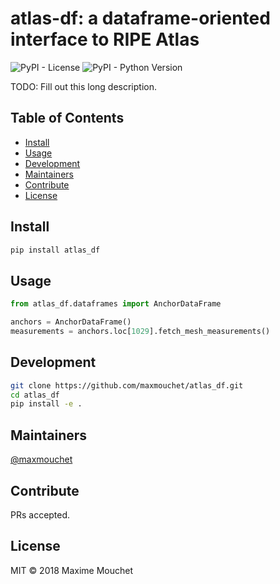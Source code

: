 # atlas-df: a dataframe-oriented interface to RIPE Atlas

![PyPI - License](https://img.shields.io/pypi/l/atlas_df.svg?style=flat-square)
![PyPI - Python Version](https://img.shields.io/pypi/pyversions/atlas_df.svg?style=flat-square)



TODO: Fill out this long description.

## Table of Contents

- [Install](#install)
- [Usage](#usage)
- [Development](#development)
- [Maintainers](#maintainers)
- [Contribute](#contribute)
- [License](#license)

## Install

```bash
pip install atlas_df
```

## Usage

```python
from atlas_df.dataframes import AnchorDataFrame

anchors = AnchorDataFrame()
measurements = anchors.loc[1029].fetch_mesh_measurements()
```

## Development

```bash
git clone https://github.com/maxmouchet/atlas_df.git
cd atlas_df
pip install -e .
```

## Maintainers

[@maxmouchet](https://github.com/maxmouchet)

## Contribute

PRs accepted.

## License

MIT © 2018 Maxime Mouchet
